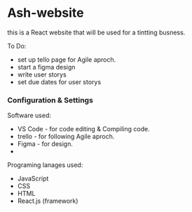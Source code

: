 # Ash-website

<p>this is a React website that will be used for a tintting busness.</p>

<p>
  To Do: 
  <ul>
    <li>set up tello page for Agile aproch.</li>
    <li>start a figma design</li>
    <li>write user storys</li>
    <li>set due dates for user storys</li>
  </ul>
</p>

<h3>Configuration & Settings</h3>
<p>
  Software used:
  <ul>
    <li>VS Code - for code editing & Compiling code.</li>
    <li>trello - for following Agile aproch.</li>
    <li>Figma - for design.</li>
    <li></li>
  </ul>
</p>

<p>
  Programing lanages used:
  <ul>
    <li>JavaScript</li>
    <li>CSS</li>
    <li>HTML</li>
    <li>React.js (framework)</li>
  </ul>
</p>
